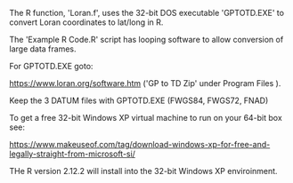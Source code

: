 The R function, 'Loran.f', uses the 32-bit DOS executable 'GPTOTD.EXE' to convert Loran coordinates to lat/long in R.

The 'Example R Code.R' script has looping software to allow conversion of large data frames. 

For GPTOTD.EXE goto:

   https://www.loran.org/software.htm  ('GP to TD Zip' under Program Files
   ).
    
 Keep the 3 DATUM files with GPTOTD.EXE (FWGS84, FWGS72, FNAD)
    
To get a free 32-bit Windows XP virtual machine to run on your 64-bit box see:

   https://www.makeuseof.com/tag/download-windows-xp-for-free-and-legally-straight-from-microsoft-si/

THe R version 2.12.2 will install into the 32-bit Windows XP enviroinment.
